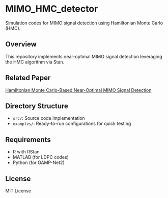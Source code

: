 # MIMO_HMC_detector
Simulation codes for MIMO signal detection using Hamiltonian Monte Carlo (HMC).

## Overview
This repository implements near-optimal MIMO signal detection leveraging the HMC algorithm via Stan.

## Related Paper
 [Hamiltonian Monte Carlo-Based Near-Optimal MIMO Signal Detection](https://arxiv.org/abs/2412.02391)
 
## Directory Structure
- `src/`: Source code implementation
- `examples/`: Ready-to-run configurations for quick testing


## Requirements
- R with RStan
- MATLAB (for LDPC codes)
- Python (for OAMP-Net2)


## License
MIT License
